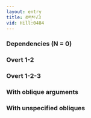 ```yaml
---
layout: entry
title: ཆགས་√3
vid: Hill:0484
---
```

### Dependencies (N = 0)


### Overt 1-2


### Overt 1-2-3


### With oblique arguments


### With unspecified obliques
